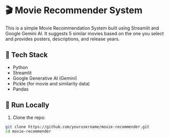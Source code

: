 # 🎬 Movie Recommender System

This is a simple Movie Recommendation System built using Streamlit and Google Gemini AI. It suggests 5 similar movies based on the one you select and provides posters, descriptions, and release years.

## 🔧 Tech Stack
- Python
- Streamlit
- Google Generative AI (Gemini)
- Pickle (for movie and similarity data)
- Pandas

## 🚀 Run Locally

1. Clone the repo:
```bash
git clone https://github.com/yourusername/movie-recommender.git
cd movie-recommender
